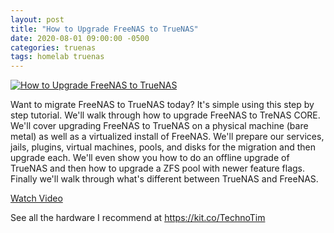 ```yaml
---
layout: post
title: "How to Upgrade FreeNAS to TrueNAS"
date: 2020-08-01 09:00:00 -0500
categories: truenas
tags: homelab truenas
---
```


[![How to Upgrade FreeNAS to TrueNAS](https://img.youtube.com/vi/SsxvPhlOiYI/0.jpg)](https://www.youtube.com/watch?v=SsxvPhlOiYI "How to Upgrade FreeNAS to TrueNAS")

Want to migrate FreeNAS to TrueNAS today?  It's simple using this step by step tutorial.  We'll walk through how to upgrade FreeNAS to TreNAS CORE.  We'll cover upgrading FreeNAS to TrueNAS on a physical machine (bare metal) as well as a virtualized install of FreeNAS. We'll prepare our services, jails, plugins, virtual machines, pools, and disks for the migration and then upgrade each.  We'll even show you how to do an offline upgrade of TrueNAS and then how to upgrade a ZFS pool with newer feature flags.  Finally we'll walk through what's different between TrueNAS and FreeNAS.


[Watch Video](https://www.youtube.com/watch?v=SsxvPhlOiYI)

See all the hardware I recommend at <https://kit.co/TechnoTim>
